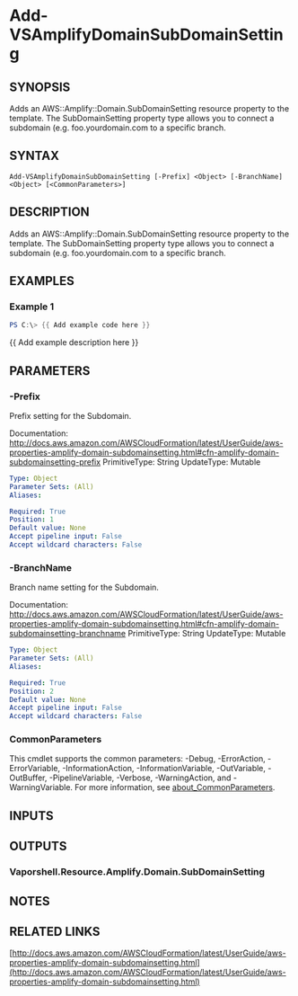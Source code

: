 # Add-VSAmplifyDomainSubDomainSetting

## SYNOPSIS
Adds an AWS::Amplify::Domain.SubDomainSetting resource property to the template.
The SubDomainSetting property type allows you to connect a subdomain (e.g.
foo.yourdomain.com to a specific branch.

## SYNTAX

```
Add-VSAmplifyDomainSubDomainSetting [-Prefix] <Object> [-BranchName] <Object> [<CommonParameters>]
```

## DESCRIPTION
Adds an AWS::Amplify::Domain.SubDomainSetting resource property to the template.
The SubDomainSetting property type allows you to connect a subdomain (e.g.
foo.yourdomain.com to a specific branch.

## EXAMPLES

### Example 1
```powershell
PS C:\> {{ Add example code here }}
```

{{ Add example description here }}

## PARAMETERS

### -Prefix
Prefix setting for the Subdomain.

Documentation: http://docs.aws.amazon.com/AWSCloudFormation/latest/UserGuide/aws-properties-amplify-domain-subdomainsetting.html#cfn-amplify-domain-subdomainsetting-prefix
PrimitiveType: String
UpdateType: Mutable

```yaml
Type: Object
Parameter Sets: (All)
Aliases:

Required: True
Position: 1
Default value: None
Accept pipeline input: False
Accept wildcard characters: False
```

### -BranchName
Branch name setting for the Subdomain.

Documentation: http://docs.aws.amazon.com/AWSCloudFormation/latest/UserGuide/aws-properties-amplify-domain-subdomainsetting.html#cfn-amplify-domain-subdomainsetting-branchname
PrimitiveType: String
UpdateType: Mutable

```yaml
Type: Object
Parameter Sets: (All)
Aliases:

Required: True
Position: 2
Default value: None
Accept pipeline input: False
Accept wildcard characters: False
```

### CommonParameters
This cmdlet supports the common parameters: -Debug, -ErrorAction, -ErrorVariable, -InformationAction, -InformationVariable, -OutVariable, -OutBuffer, -PipelineVariable, -Verbose, -WarningAction, and -WarningVariable. For more information, see [about_CommonParameters](http://go.microsoft.com/fwlink/?LinkID=113216).

## INPUTS

## OUTPUTS

### Vaporshell.Resource.Amplify.Domain.SubDomainSetting
## NOTES

## RELATED LINKS

[http://docs.aws.amazon.com/AWSCloudFormation/latest/UserGuide/aws-properties-amplify-domain-subdomainsetting.html](http://docs.aws.amazon.com/AWSCloudFormation/latest/UserGuide/aws-properties-amplify-domain-subdomainsetting.html)

